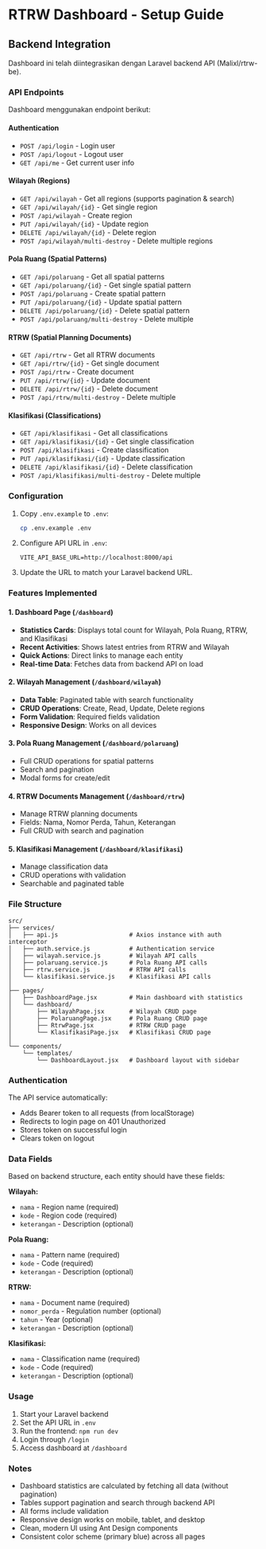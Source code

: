 # RTRW Dashboard - Setup Guide

## Backend Integration

Dashboard ini telah diintegrasikan dengan Laravel backend API (Malixl/rtrw-be).

### API Endpoints

Dashboard menggunakan endpoint berikut:

#### Authentication
- `POST /api/login` - Login user
- `POST /api/logout` - Logout user
- `GET /api/me` - Get current user info

#### Wilayah (Regions)
- `GET /api/wilayah` - Get all regions (supports pagination & search)
- `GET /api/wilayah/{id}` - Get single region
- `POST /api/wilayah` - Create region
- `PUT /api/wilayah/{id}` - Update region
- `DELETE /api/wilayah/{id}` - Delete region
- `POST /api/wilayah/multi-destroy` - Delete multiple regions

#### Pola Ruang (Spatial Patterns)
- `GET /api/polaruang` - Get all spatial patterns
- `GET /api/polaruang/{id}` - Get single spatial pattern
- `POST /api/polaruang` - Create spatial pattern
- `PUT /api/polaruang/{id}` - Update spatial pattern
- `DELETE /api/polaruang/{id}` - Delete spatial pattern
- `POST /api/polaruang/multi-destroy` - Delete multiple

#### RTRW (Spatial Planning Documents)
- `GET /api/rtrw` - Get all RTRW documents
- `GET /api/rtrw/{id}` - Get single document
- `POST /api/rtrw` - Create document
- `PUT /api/rtrw/{id}` - Update document
- `DELETE /api/rtrw/{id}` - Delete document
- `POST /api/rtrw/multi-destroy` - Delete multiple

#### Klasifikasi (Classifications)
- `GET /api/klasifikasi` - Get all classifications
- `GET /api/klasifikasi/{id}` - Get single classification
- `POST /api/klasifikasi` - Create classification
- `PUT /api/klasifikasi/{id}` - Update classification
- `DELETE /api/klasifikasi/{id}` - Delete classification
- `POST /api/klasifikasi/multi-destroy` - Delete multiple

### Configuration

1. Copy `.env.example` to `.env`:
   ```bash
   cp .env.example .env
   ```

2. Configure API URL in `.env`:
   ```env
   VITE_API_BASE_URL=http://localhost:8000/api
   ```

3. Update the URL to match your Laravel backend URL.

### Features Implemented

#### 1. Dashboard Page (`/dashboard`)
- **Statistics Cards**: Displays total count for Wilayah, Pola Ruang, RTRW, and Klasifikasi
- **Recent Activities**: Shows latest entries from RTRW and Wilayah
- **Quick Actions**: Direct links to manage each entity
- **Real-time Data**: Fetches data from backend API on load

#### 2. Wilayah Management (`/dashboard/wilayah`)
- **Data Table**: Paginated table with search functionality
- **CRUD Operations**: Create, Read, Update, Delete regions
- **Form Validation**: Required fields validation
- **Responsive Design**: Works on all devices

#### 3. Pola Ruang Management (`/dashboard/polaruang`)
- Full CRUD operations for spatial patterns
- Search and pagination
- Modal forms for create/edit

#### 4. RTRW Documents Management (`/dashboard/rtrw`)
- Manage RTRW planning documents
- Fields: Nama, Nomor Perda, Tahun, Keterangan
- Full CRUD with search and pagination

#### 5. Klasifikasi Management (`/dashboard/klasifikasi`)
- Manage classification data
- CRUD operations with validation
- Searchable and paginated table

### File Structure

```
src/
├── services/
│   ├── api.js                    # Axios instance with auth interceptor
│   ├── auth.service.js           # Authentication service
│   ├── wilayah.service.js        # Wilayah API calls
│   ├── polaruang.service.js      # Pola Ruang API calls
│   ├── rtrw.service.js           # RTRW API calls
│   └── klasifikasi.service.js    # Klasifikasi API calls
│
├── pages/
│   ├── DashboardPage.jsx         # Main dashboard with statistics
│   └── dashboard/
│       ├── WilayahPage.jsx       # Wilayah CRUD page
│       ├── PolaruangPage.jsx     # Pola Ruang CRUD page
│       ├── RtrwPage.jsx          # RTRW CRUD page
│       └── KlasifikasiPage.jsx   # Klasifikasi CRUD page
│
└── components/
    └── templates/
        └── DashboardLayout.jsx   # Dashboard layout with sidebar
```

### Authentication

The API service automatically:
- Adds Bearer token to all requests (from localStorage)
- Redirects to login page on 401 Unauthorized
- Stores token on successful login
- Clears token on logout

### Data Fields

Based on backend structure, each entity should have these fields:

**Wilayah:**
- `nama` - Region name (required)
- `kode` - Region code (required)
- `keterangan` - Description (optional)

**Pola Ruang:**
- `nama` - Pattern name (required)
- `kode` - Code (required)
- `keterangan` - Description (optional)

**RTRW:**
- `nama` - Document name (required)
- `nomor_perda` - Regulation number (optional)
- `tahun` - Year (optional)
- `keterangan` - Description (optional)

**Klasifikasi:**
- `nama` - Classification name (required)
- `kode` - Code (required)
- `keterangan` - Description (optional)

### Usage

1. Start your Laravel backend
2. Set the API URL in `.env`
3. Run the frontend: `npm run dev`
4. Login through `/login`
5. Access dashboard at `/dashboard`

### Notes

- Dashboard statistics are calculated by fetching all data (without pagination)
- Tables support pagination and search through backend API
- All forms include validation
- Responsive design works on mobile, tablet, and desktop
- Clean, modern UI using Ant Design components
- Consistent color scheme (primary blue) across all pages
